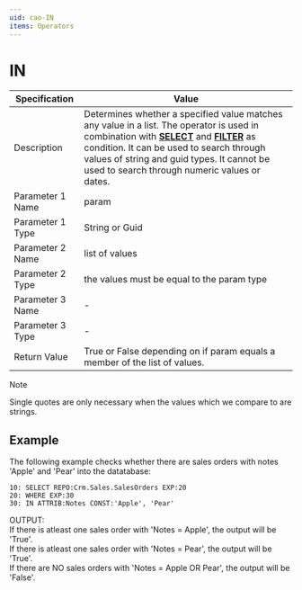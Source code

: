 ```yaml
---
uid: cao-IN
items: Operators
---
```


# IN 

| Specification | Value |
| --------------------- | ------------------------------------------------------------ |
| Description           | Determines whether a specified value matches any value in a list. The operator is used in combination with **[SELECT](https://docs.erp.net/tech/advanced/calculated-attributes/operators/select.html)** and **[FILTER](https://docs.erp.net/tech/advanced/calculated-attributes/operators/filter.html)** as condition. It can be used to search through values of string and guid types. It cannot be used to search through numeric values or dates.           |
| Parameter 1 Name      | param                                                      |
| Parameter 1 Type      | String or Guid                                    |
| Parameter 2 Name      | list of values                                                         |
| Parameter 2 Type      | the values must be equal to the param type                                                            |
| Parameter 3 Name      | -                                                            |
| Parameter 3 Type      | -                                                            |
| Return Value          | True or False depending on if param equals a member of the list of values.                                                          |


> [!NOTE]
> 
> Single quotes are only necessary when the values which we compare to are strings.

## Example

The following example checks whether there are sales orders with notes 'Apple' and 'Pear' into the datatabase:
```
10: SELECT REPO:Crm.Sales.SalesOrders EXP:20
20: WHERE EXP:30
30: IN ATTRIB:Notes CONST:'Apple', 'Pear'
```

OUTPUT: 
<br/>If there is atleast one sales order with 'Notes = Apple', the output will be 'True'.
<br/>If there is atleast one sales order with 'Notes = Pear', the output will be 'True'.
<br/>If there are NO sales orders with 'Notes = Apple OR Pear', the output will be 'False'.
